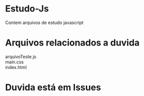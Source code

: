 # Estudo-Js
Contem arquivos de estudo javascript

# Arquivos relacionados a duvida
 arquivoTeste.js<br>
 main.css<br>
 index.html

# Duvida está em Issues
